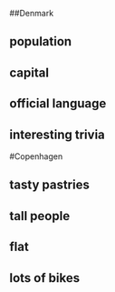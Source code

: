 ##Denmark
## population


## capital

 
## official language


## interesting trivia

#Copenhagen

## tasty pastries
## tall people
## flat
## lots of bikes



